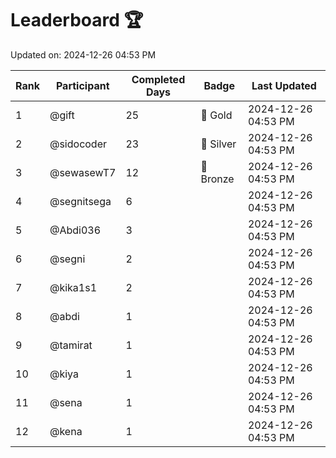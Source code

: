 # Leaderboard 🏆

Updated on: 2024-12-26 04:53 PM

| Rank | Participant       | Completed Days | Badge      | Last Updated         |
|------|-------------------|----------------|------------|----------------------|
| 1    | @gift             | 25             | 🏅 Gold     | 2024-12-26 04:53 PM |
| 2    | @sidocoder        | 23             | 🥈 Silver   | 2024-12-26 04:53 PM |
| 3    | @sewasewT7        | 12             | 🥉 Bronze   | 2024-12-26 04:53 PM |
| 4    | @segnitsega       | 6              |            | 2024-12-26 04:53 PM |
| 5    | @Abdi036          | 3              |            | 2024-12-26 04:53 PM |
| 6    | @segni            | 2              |            | 2024-12-26 04:53 PM |
| 7    | @kika1s1          | 2              |            | 2024-12-26 04:53 PM |
| 8    | @abdi             | 1              |            | 2024-12-26 04:53 PM |
| 9    | @tamirat          | 1              |            | 2024-12-26 04:53 PM |
| 10   | @kiya             | 1              |            | 2024-12-26 04:53 PM |
| 11   | @sena             | 1              |            | 2024-12-26 04:53 PM |
| 12   | @kena             | 1              |            | 2024-12-26 04:53 PM |
